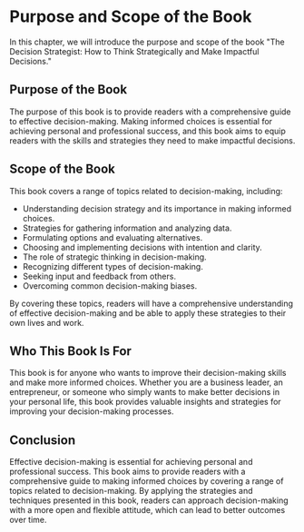 Purpose and Scope of the Book
======================================================

In this chapter, we will introduce the purpose and scope of the book "The Decision Strategist: How to Think Strategically and Make Impactful Decisions."

Purpose of the Book
-------------------

The purpose of this book is to provide readers with a comprehensive guide to effective decision-making. Making informed choices is essential for achieving personal and professional success, and this book aims to equip readers with the skills and strategies they need to make impactful decisions.

Scope of the Book
-----------------

This book covers a range of topics related to decision-making, including:

* Understanding decision strategy and its importance in making informed choices.
* Strategies for gathering information and analyzing data.
* Formulating options and evaluating alternatives.
* Choosing and implementing decisions with intention and clarity.
* The role of strategic thinking in decision-making.
* Recognizing different types of decision-making.
* Seeking input and feedback from others.
* Overcoming common decision-making biases.

By covering these topics, readers will have a comprehensive understanding of effective decision-making and be able to apply these strategies to their own lives and work.

Who This Book Is For
--------------------

This book is for anyone who wants to improve their decision-making skills and make more informed choices. Whether you are a business leader, an entrepreneur, or someone who simply wants to make better decisions in your personal life, this book provides valuable insights and strategies for improving your decision-making processes.

Conclusion
----------

Effective decision-making is essential for achieving personal and professional success. This book aims to provide readers with a comprehensive guide to making informed choices by covering a range of topics related to decision-making. By applying the strategies and techniques presented in this book, readers can approach decision-making with a more open and flexible attitude, which can lead to better outcomes over time.
